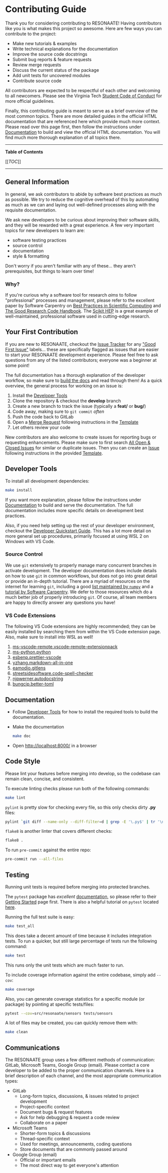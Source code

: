 # Contributing Guide

Thank you for considering contributing to RESONAATE!
Having contributors like you is what makes this project so awesome.
Here are few ways you can contribute to the project:

- Make new tutorials & examples
- Write technical explanations for the documentation
- Improve the source code docstrings
- Submit bug reports & feature requests
- Review merge requests
- Discuss the current status of the package
- Add unit tests for uncovered modules
- Contribute source code

All contributors are expected to be respectful of each other and welcoming to all newcomers.
Please see the Virginia Tech [Student Code of Conduct](https://codeofconduct.vt.edu) for more official guidelines.

Finally, this contributing guide is meant to serve as a brief overview of the most common topics.
There are more detailed guides in the official HTML documentation that are referenced here which provide much more context.
Please read over this page first, then follow the instructions under [Documentation](#documentation) to build and view the official HTML documentation.
You will find much more thorough explanation of all topics there.

______________________________________________________________________

<!-- START TOC -->

<!-- TOC Formatted for GitLab -->

**Table of Contents**

\[\[_TOC_\]\]

<!-- END TOC -->

______________________________________________________________________

## General Information

In general, we ask contributors to abide by software best practices as much as possible.
We try to reduce the cognitive overhead of this by automating as much as we can and laying out well-defined processes along with the requisite documentation.

We ask new developers to be curious about improving their software skills, and they will be rewarded with a great experience.
A few very important topics for new developers to learn are:

- software testing practices
- source control
- documentation
- style & formatting

Don't worry if you aren't familiar with any of these... they aren't prerequisites, but things to learn over time!

### Why?

If you're curious why a software tool for research *aims* to follow "professional" processes and management, please refer to the excellent paper by Software Carpentry on [Best Practices in Scientific Computing](https://arxiv.org/abs/1210.0530) and [The Good Research Code Handbook](https://goodresearch.dev/index.html).
The [Scikit HEP](https://scikit-hep.org/developer) is a great example of well-maintained, professional software used in cutting-edge research.

## Your First Contribution

If you are new to RESONAATE, checkout the [Issue Tracker][issue-list] for any ["Good First Issue"][newcomer issues] labels... these are specifically flagged as issues that are easier to start your RESONAATE development experience.
Please feel free to ask questions from any of the listed contributors; everyone was a beginner at some point!

The full documentation has a thorough explanation of the developer workflow, so make sure to [build the docs](#documentation) and read through them!
As a quick overview, the general process for working on an issue is:

1. Install the [Developer Tools](#developer-tools)
1. Clone the repository & checkout the **develop** branch
1. Create a new branch to track the issue (typically a **feat/** or **bug/**)
1. Code away, making sure to `git commit` *often*
1. Push the code back to GitLab
1. Open a [Merge Request][new merge request] following instructions in the [Template][merge request template]
1. Let others review your code

New contributors are also welcome to create issues for reporting bugs or requesting enhancements.
Please make sure to first search [All Open & Closed Issues][all issues] for similar or duplicate issues.
Then you can create an [Issue][new issue] following instructions in the provided [Template][issue template].

## Developer Tools

To install all development dependencies:

```bash
make install
```

If you want more explanation, please follow the instructions under [Documentation](#documentation) to build and serve the documentation.
The full documentation includes more specific details on development best practices.

Also, if you need help setting up the rest of your developer environment, checkout the [Developer Quickstart Guide][dev-quickstart].
This has a lot more detail on more general set up procedures, primarily focused at using WSL 2 on Windows with VS Code.

### Source Control

We use `git` extensively to properly manage many concurrent branches in activate development.
The developer documentation does include details on how to use `git` in common workflows, but does not go into great detail or provide an in-depth tutorial.
There are a myriad of resources on the internet for learning `git`, including a good [list maintained by `numpy`](https://numpy.org/devdocs/dev/gitwash/git_resources.html#git-resources) and a [tutorial by Software Carpentry](https://swcarpentry.github.io/git-novice/index.html).
We defer to those resources which do a much better job of properly introducing `git`.
Of course, all team members are happy to directly answer any questions you have!

### VS Code Extensions

The following VS Code extensions are highly recommended; they can be easily installed by searching them from within the VS Code extension page. Also, make sure to install into WSL as well!

1. [ms-vscode-remote.vscode-remote-extensionpack](https://marketplace.visualstudio.com/items?itemName=ms-vscode-remote.vscode-remote-extensionpack)
1. [ms-python.python](https://marketplace.visualstudio.com/items?itemName=ms-python.python)
1. [esbenp.prettier-vscode](https://marketplace.visualstudio.com/items?itemName=esbenp.prettier-vscode)
1. [yzhang.markdown-all-in-one](https://marketplace.visualstudio.com/items?itemName=yzhang.markdown-all-in-one)
1. [eamodio.gitlens](https://marketplace.visualstudio.com/items?itemName=eamodio.gitlens)
1. [streetsidesoftware.code-spell-checker](https://marketplace.visualstudio.com/items?itemName=streetsidesoftware.code-spell-checker)
1. [njpwerner.autodocstring](https://marketplace.visualstudio.com/items?itemName=njpwerner.autodocstring)
1. [bungcip.better-toml](https://marketplace.visualstudio.com/items?itemName=bungcip.better-toml)

## Documentation

- Follow [Developer Tools](#developer-tools) for how to install the required tools to build the documentation.

- Make the documentation

  ```bash
  make doc
  ```

- Open [http://localhost:8000/](http://localhost:8000/) in a browser

## Code Style

Please lint your features before merging into develop, so the codebase can remain clean, concise, and consistent.

To execute linting checks please run both of the following commands:

```bash
make lint
```

`pylint` is pretty slow for checking every file, so this only checks dirty **.py** files:

```bash
pylint `git diff --name-only --diff-filter=d | grep -E '\.py$' | tr '\n' ' '`
```

`flake8` is another linter that covers different checks:

```bash
flake8 .
```

To run `pre-commit` against the entire repo:

```bash
pre-commit run --all-files
```

## Testing

Running unit tests is required before merging into protected branches.

The `pytest` package has _excellent_ [documentation][pytest-docs], so please refer to their [Getting Started][pytest-tutorial] page first.
There is also a helpful tutorial on `pytest` located [here][pytest-realpython].

Running the full test suite is easy:

```bash
make test_all
```

This does take a decent amount of time because it includes integration tests. To run a quicker, but still large percentage of tests run the following command:

```bash
make test
```

This runs only the unit tests which are much faster to run.

To include coverage information against the entire codebase, simply add `--cov`:

```bash
make coverage
```

Also, you can generate coverage statistics for a specific module (or package) by pointing at specific tests/files:

```bash
pytest --cov=src/resonaate/sensors tests/sensors
```

A lot of files may be created, you can quickly remove them with:

```bash
make clean
```

## Communications

The RESONAATE group uses a few different methods of communication: GitLab, Microsoft Teams, Google Group (email).
Please contact a core developer to be added to the proper communication channels.
Here is a brief description of each channel, and the most appropriate communication types:

- GitLab
  - Long-form topics, discussions, & issues related to project development
  - Project-specific context
  - Document bugs & request features
  - Ask for help debugging & request a code review
  - Collaborate on a paper
- Microsoft Teams
  - Shorter-form topics & discussions
  - Thread-specific context
  - Used for meetings, announcements, coding questions
  - Store documents that are commonly passed around
- Google Group (email)
  - Official or important emails
  - The most direct way to get everyone's attention

[all issues]: https://code.vt.edu/space-research/resonaate/resonaate/-/issues?scope=all&state=all
[dev-quickstart]: https://code.vt.edu/space-research/developer-quickstart
[issue template]: https://code.vt.edu/space-research/resonaate/resonaate/-/blob/feature/auto-release/.gitlab/issue_templates/Default.md
[issue-list]: https://code.vt.edu/space-research/resonaate/resonaate/-/issues
[merge request template]: https://code.vt.edu/space-research/resonaate/resonaate/-/blob/feature/auto-release/.gitlab/merge_request_templates/Default.md
[new issue]: https://code.vt.edu/space-research/resonaate/resonaate/-/issues/new
[new merge request]: https://code.vt.edu/space-research/resonaate/resonaate/-/merge_requests/new
[newcomer issues]: https://code.vt.edu/space-research/resonaate/resonaate/-/issues?scope=all&state=opened&label_name%5B%5D=Good%20First%20Issue
[pytest-docs]: https://docs.pytest.org/en/latest/
[pytest-realpython]: https://realpython.com/pytest-python-testing/
[pytest-tutorial]: https://docs.pytest.org/en/latest/getting-started.html#getstarted
